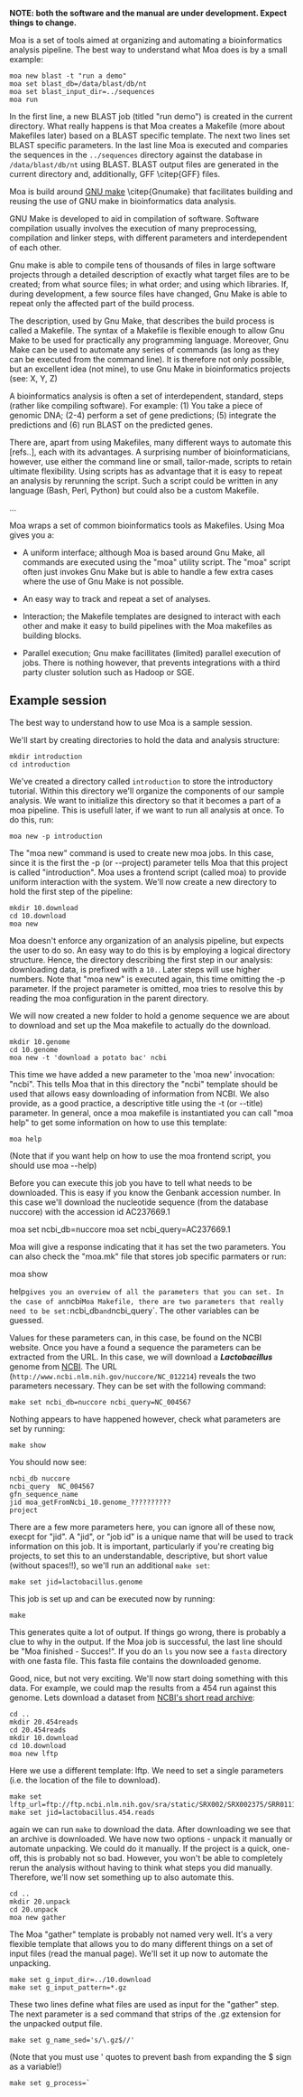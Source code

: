 **NOTE: both the software and the manual are under development. Expect
  things to change.**

Moa is a set of tools aimed at organizing and automating a
bioinformatics analysis pipeline. The best way to understand what Moa
does is by a small example:

    moa new blast -t "run a demo"
    moa set blast_db=/data/blast/db/nt
    moa set blast_input_dir=../sequences
    moa run

In the first line, a new BLAST job (titled "run demo") is created in
the current directory. What really happens is that Moa creates a
Makefile (more about Makefiles later) based on a BLAST specific
template. The next two lines set BLAST specific parameters. In the
last line Moa is executed and comparies the sequences in the
`../sequences` directory against the database in `/data/blast/db/nt`
using BLAST. BLAST output files are generated in the current directory
and, additionally, GFF \citep{GFF} files.

Moa is build around [GNU make](http://www.gnu.org/software/make)
\citep{Gnumake} that facilitates building and reusing the use of GNU
make in bioinformatics data analysis.

GNU Make is developed to aid in compilation of software. Software
compilation usually involves the execution of many preprocessing,
compilation and linker steps, with different parameters and
interdependent of each other.

Gnu make is able to compile tens of thousands of files in large
software projects through a detailed description of exactly what
target files are to be created; from what source files; in what order;
and using which libraries. If, during development, a few source files
have changed, Gnu Make is able to repeat only the affected part of the
build process.

The description, used by Gnu Make, that describes the build process is
called a Makefile. The syntax of a Makefile is flexible enough to
allow Gnu Make to be used for practically any programming
language. Moreover, Gnu Make can be used to automate any series of
commands (as long as they can be executed from the command line). It
is therefore not only possible, but an excellent idea (not mine), to
use Gnu Make in bioinformatics projects (see: X, Y, Z)

A bioinformatics analysis is often a set of interdependent, standard,
steps (rather like compiling software). For example: (1) You take a
piece of genomic DNA; (2-4) perform a set of gene predictions; (5)
integrate the predictions and (6) run BLAST on the predicted genes.

There are, apart from using Makefiles, many different ways to automate
this [refs..], each with its advantages. A surprising number of
bioinformaticians, however, use either the command line or small,
tailor-made, scripts to retain ultimate flexibility. Using scripts has
as advantage that it is easy to repeat an analysis by rerunning the
script. Such a script could be written in any language (Bash, Perl,
Python) but could also be a custom Makefile.

...

Moa wraps a set of common bioinformatics tools as Makefiles. Using Moa
gives you a:

* A uniform interface; although Moa is based around Gnu Make, all
  commands are executed using the "moa" utility script. The "moa"
  script often just invokes Gnu Make but is able to handle a few extra
  cases where the use of Gnu Make is not possible.

* An easy way to track and repeat a set of analyses. 

* Interaction; the Makefile templates are designed to interact with
  each other and make it easy to build pipelines with the Moa
  makefiles as building blocks.

* Parallel execution; Gnu make facillitates (limited) parallel
  execution of jobs. There is nothing however, that prevents
  integrations with a third party cluster solution such as Hadoop or
  SGE.
 
## Example session 

The best way to understand how to use Moa is a sample session. 

We'll start by creating directories to hold the data and analysis
structure:
 
    mkdir introduction
    cd introduction

We've created a directory called `introduction` to store the
introductory tutorial. Within this directory we'll organize the
components of our sample analysis. We want to initialize this
directory so that it becomes a part of a moa pipeline. This is usefull
later, if we want to run all analysis at once. To do this, run:

    moa new -p introduction

The "moa new" command is used to create new moa jobs. In this case,
since it is the first the -p (or --project) parameter tells Moa that
this project is called "introduction". Moa uses a frontend script
(called moa) to provide uniform interaction with the system. We'll now
create a new directory to hold the first step of the pipeline:

    mkdir 10.download    
    cd 10.download
    moa new

Moa doesn't enforce any organization of an analysis pipeline, but
expects the user to do so.  An easy way to do this is by employing a
logical directory structure. Hence, the directory describing the first
step in our analysis: downloading data, is prefixed with a
`10.`. Later steps will use higher numbers. Note that "moa new" is
executed again, this time omitting the -p parameter. If the project
parameter is omitted, moa tries to resolve this by reading the moa
configuration in the parent directory.

We will now created a new folder to hold a genome sequence we are
about to download and set up the Moa makefile to actually do the
download.

    mkdir 10.genome
    cd 10.genome
    moa new -t 'download a potato bac' ncbi
	
This time we have added a new parameter to the 'moa new' invocation:
"ncbi".  This tells Moa that in this directory the "ncbi" template
should be used that allows easy downloading of information from
NCBI. We also provide, as a good practice, a descriptive title using
the -t (or --title) parameter. In general, once a moa makefile is
instantiated you can call "moa help" to get some information on how to
use this template:

    moa help

(Note that if you want help on how to use the moa frontend script, you
should use moa --help)

Before you can execute this job you have to tell what needs to be
downloaded. This is easy if you know the Genbank accession number. In
this case we'll download the nucleotide sequence (from the database
nuccore) with the accession id AC237669.1

   moa set ncbi_db=nuccore 
   moa set ncbi_query=AC237669.1

Moa will give a response indicating that it has set the two
parameters. You can also check the "moa.mk" file that stores job
specific parmaters or run:

   moa show


help` gives you an overview of all the parameters that you can set. In
the case of an `ncbi` Moa Makefile, there are two parameters that
really need to be set: `ncbi_db` and `ncbi_query`. The other variables
can be guessed.

Values for these parameters can, in this case, be found on the NCBI
website. Once you have a found a sequence the parameters can be
extracted from the URL. In this case, we will download a
***Lactobacillus*** genome from
[NCBI](http://www.ncbi.nlm.nih.gov/nuccore/NC_012214). The URL
(`http://www.ncbi.nlm.nih.gov/nuccore/NC_012214`) reveals the two
parameters necessary. They can be set with the following command:

    make set ncbi_db=nuccore ncbi_query=NC_004567

Nothing appears to have happened
however, check what parameters are set by running:

    make show

You should now see:

    ncbi_db	nuccore
    ncbi_query	NC_004567
    gfn_sequence_name	
    jid	moa_getFromNcbi_10.genome_??????????
    project	

There are a few more parameters here, you can ignore all of these now,
execpt for "jid". A "jid", or "job id" is a unique name that will be
used to track information on this job. It is important, particularly
if you're creating big projects, to set this to an understandable,
descriptive, but short value (without spaces!!), so we'll run an
additional `make set`:

    make set jid=lactobacillus.genome

This job is set up and can be executed now by running:

    make

This generates quite a lot of output. If things go wrong, there is
probably a clue to why in the output. If the Moa job is successful,
the last line should be "Moa finished - Succes!". If you do an `ls`
you now see a `fasta` directory with one fasta file. This fasta file
contains the downloaded genome.

Good, nice, but not very exciting. We'll now start doing something
with this data. For example, we could map the results from a 454 run
against this genome. Lets download a dataset from [NCBI's short read
archive](http://www.ncbi.nlm.nih.gov/Traces/sra/sra.cgi?):

    cd ..
    mkdir 20.454reads
    cd 20.454reads
	mkdir 10.download
	cd 10.download
    moa new lftp

Here we use a different template: lftp. We need to set a single
parameters (i.e. the location of the file to download). 

    make set lftp_url=ftp://ftp.ncbi.nlm.nih.gov/sra/static/SRX002/SRX002375/SRR011133.fastq.gz
    make set jid=lactobacillus.454.reads

again we can run `make` to download the data. After downloading we see
that an archive is downloaded. We have now two options - unpack it
manually or automate unpacking. We could do it manually. If the
project is a quick, one-off, this is probably not so bad. However, you
won't be able to completely rerun the analysis without having to think
what steps you did manually. Therefore, we'll now set something up to
also automate this. 

    cd ..
    mkdir 20.unpack
    cd 20.unpack
    moa new gather

The Moa "gather" template is probably not named very well. It's a very
flexible template that allows you to do many different things on a set
of input files (read the manual page). We'll set it up now to automate
the unpacking.

    make set g_input_dir=../10.download
    make set g_input_pattern=*.gz
   
These two lines define what files are used as input for the "gather"
step. The next parameter is a sed command that strips of the .gz
extension for the unpacked output file.

    make set g_name_sed='s/\.gz$//'

(Note that you must use ' quotes to prevent bash from expanding the $
sign as a variable!)

    make set g_process=`

